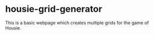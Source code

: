 # housie-grid-generator
This is a basic webpage which creates multiple grids for the game of Housie. 
